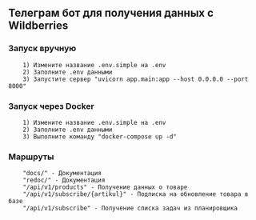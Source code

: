 ## Телеграм бот для получения данных с Wildberries

### Запуск вручную

```
    1) Измените название .env.simple на .env
    2) Заполните .env данными
    3) Запустите сервер "uvicorn app.main:app --host 0.0.0.0 --port 8000"
```

### Запуск через Docker

```
    1) Измените название .env.simple на .env
    2) Заполните .env данными
    3) Выполните команду "docker-compose up -d"
```

### Маршруты

```
    "docs/" - Документация
    "redoc/" - Документация
    "/api/v1/products" - Получение данных о товаре
    "/api/v1/subscribe/{artikul}" - Подписка на обновление товара в базе
    "/api/v1/subscribe" - Получение списка задач из планировщика
```
